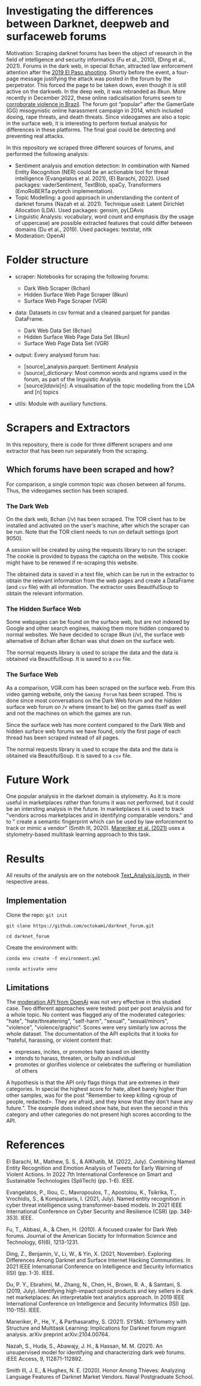 # Investigating the differences between Darknet, deepweb and surfaceweb forums

Motivation: Scraping darknet forums has been the object of research in the field of intelligence and security informatics (Fu et al., 2010), (Ding et al., 2021).
Forums in the dark web, in special 8chan, attracted law enforcement attention after the [2019 El Paso shooting](https://www.nbcnews.com/news/us-news/investigators-reasonably-confident-texas-suspect-left-anti-immigrant-screed-tipped-n1039031). Shortly before the event, a four-page message justifying the attack was posted in the forum by the perpetrator. This forced the page to be taken down, even though it is still active on the darkweb. In the deep web, it was rebranded as 8kun. More recently in December 2022, these online radicalisation forums seem to [corroborate violence in Brazil](https://restofworld.org/2023/online-extremism-linked-school-shootings-brazil/). The forum got “popular” after the GamerGate (GG) misogynistic online harassment campaign in 2014, which included doxing, rape threats, and death threats. Since videogames are also a topic in the surface web, it is interesting to perform textual analysis for differences in these platforms. The final goal could be detecting and preventing real attacks.

In this repository we scraped three different sources of forums, and performed the following analysis:
- Sentiment analysis and emotion detection: In combination with Named Entity Recognition (NER) could be an actionable tool for threat intelligence (Evangelatos et al. 2021), (El Barachi, 2022). Used packages: vaderSentiment, TextBlob, spaCy, Transformers (EmoRoBERTa pytorch implementation).
- Topic Modelling: a good approach in understanding the content of darknet forums (Nazah et al. 2021). Technique used: Latent Dirichlet Allocation (LDA). Used packages: gensim, pyLDAvis
- Linguistic Analysis: vocabulary, word count and emphasis (by the usage of uppercase) are possible extracted features that could differ between domains (Du et al., 2019). Used packages: textstat, nltk
- Moderation: OpenAI

# Folder structure
- scraper: Notebooks for scraping the following forums:
    - Dark Web Scraper (8chan)
    - Hidden Surface Web Page Scraper (8kun)
    - Surface Web Page Scraper (VGR)

- data: Datasets in csv format and a cleaned parquet for pandas DataFrame.
  - Dark Web Data Set (8chan)
  - Hidden Surface Web Page Data Set (8kun)
  - Surface Web Page Data Set (VGR)

- output: Every analysed forum has:
  - [source]_analysis.parquet: Sentiment Analysis
  - [source]_dictionary: Most common words and ngrams used in the forum, as part of the linguistic Analysis
  - [source]_ldavis_[n]: A visualisation of the topic modelling from the LDA and [n] topics

- utils: Module with auxiliary functions.

# Scrapers and Extractors
In this repository, there is code for three different scrapers and one extractor 
that has been run separately from the scraping.

## Which forums have been scraped and how?
For comparison, a single common topic was chosen between all forums. Thus, the videogames section has been scraped. 

### The Dark Web
On the dark web, 8chan (/v) has been scraped. The TOR client has to be installed and 
activated on the user's machine, after which the scraper can be run. Note that the
TOR client needs to run on default settings (port 9050).

A session will be created by using the requests library to run the scraper. 
The cookie is provided to bypass the captcha on the website. This cookie might have 
to be renewed if re-scraping this website.

The obtained data is saved in a text file, which can be run in the extractor to obtain the 
relevant information from the web pages and create a DataFrame (and `csv` file) with all
information. The extractor uses BeautifulSoup to obtain the relevant information.

### The Hidden Surface Web
Some webpages can be found on the surface web, but are not indexed by Google and other
search engines, making them more hidden compared to normal websites. We have decided to
scrape 8kun (/v), the surface web alternative of 8chan after 8chan was shut down on the 
surface web.

The normal requests library is used to scrape the data and the data is obtained via 
BeautifulSoup. It is saved to a `csv` file.

### The Surface Web
As a comparison, VGR.com has been scraped on the surface web. From this video gaming website,
only the `Gaming Forum` has been scraped. This is done since most conversations on the 
Dark Web forum and the hidden surface web forum on /v where (meant to be) on the games 
itself as well and not the machines on which the games are run.

Since the surface web has more content compared to the Dark Web and hidden surface web forums 
we have found, only the first page of each thread has been scraped instead of all pages.

The normal requests library is used to scrape the data and the data is obtained via
BeautifulSoup. It is saved to a `csv` file.

# Future Work
One popular analysis in the darknet domain is stylometry. As it is more useful in marketplaces rather than forums it was not performed, but it could be an intersting analysis in the future. In marketplaces it is used to track "vendors across marketplaces and in identifying comparable vendors." and to " create a semantic fingerprint which can be used by law enforcement to track or mimic a vendor" (Smith III, 2020). [Maneriker et al. (2021)](https://github.com/pranavmaneriker/sysml) uses a stylometry-based multitask learning approach to this task. 

# Results
All results of the analysis are on the notebook [Text_Analysis.ipynb](https://github.com/octokami/darknet_forum/blob/main/Text_Analysis.ipynb), in their respective areas.

## Implementation
Clone the repo:
`git init`

`git clone https://github.com/octokami/darknet_forum.git`

`cd darknet_forum`

Create the environment with: 

`conda env create -f environment.yml`

`conda activate venv`

## Limitations
The [moderation API from OpenAi](https://platform.openai.com/docs/guides/moderation) was not very effective in this studied case. Two different approaches were tested: post per post analysis and for a whole topic. No content was flagged any of the moderated categories: "hate", "hate/threatening", "self-harm", "sexual", "sexual/minors", "violence", "violence/graphic". Scores were very similarly low across the whole dataset. The documentation of the API explicits that it looks for "hateful, harassing, or violent content that:
- expresses, incites, or promotes hate based on identity
- intends to harass, threaten, or bully an individual
- promotes or glorifies violence or celebrates the suffering or humiliation of others

A hypothesis is that the API only flags things that are extremes in their categories. In special the highest score for hate, albeit barely higher than other samples, was for the post "Remember to keep killing <group of people, redacted>. They are afraid, and they know that they don't have any future.". The example does indeed show hate, but even the second in this category and other categories do not present high scores according to the API.

# References
El Barachi, M., Mathew, S. S., & AlKhatib, M. (2022, July). Combining Named Entity Recognition and Emotion Analysis of Tweets for Early Warning of Violent Actions. In 2022 7th International Conference on Smart and Sustainable Technologies (SpliTech) (pp. 1-6). IEEE.

Evangelatos, P., Iliou, C., Mavropoulos, T., Apostolou, K., Tsikrika, T., Vrochidis, S., & Kompatsiaris, I. (2021, July). Named entity recognition in cyber threat intelligence using transformer-based models. In 2021 IEEE International Conference on Cyber Security and Resilience (CSR) (pp. 348-353). IEEE.

Fu, T., Abbasi, A., & Chen, H. (2010). A focused crawler for Dark Web forums. Journal of the American Society for Information Science and Technology, 61(6), 1213-1231.

Ding, Z., Benjamin, V., Li, W., & Yin, X. (2021, November). Exploring Differences Among Darknet and Surface Internet Hacking Communities. In 2021 IEEE International Conference on Intelligence and Security Informatics (ISI) (pp. 1-3). IEEE.

Du, P. Y., Ebrahimi, M., Zhang, N., Chen, H., Brown, R. A., & Samtani, S. (2019, July). Identifying high-impact opioid products and key sellers in dark net marketplaces: An interpretable text analytics approach. In 2019 IEEE International Conference on Intelligence and Security Informatics (ISI) (pp. 110-115). IEEE.

Maneriker, P., He, Y., & Parthasarathy, S. (2021). SYSML: StYlometry with Structure and Multitask Learning: Implications for Darknet forum migrant analysis. arXiv preprint arXiv:2104.00764.

Nazah, S., Huda, S., Abawajy, J. H., & Hassan, M. M. (2021). An unsupervised model for identifying and characterizing dark web forums. IEEE Access, 9, 112871-112892.

Smith III, J. E., & Hughes, N. E. (2020). Honor Among Thieves: Analyzing Language Features of Darknet Market Vendors. Naval Postgraduate School.
